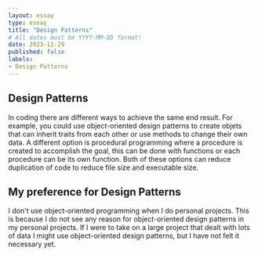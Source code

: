 ```yaml
---
layout: essay
type: essay
title: "Design Patterns"
# All dates must be YYYY-MM-DD format!
date: 2023-11-29
published: false
labels:
- Design Patterns
---
```


## Design Patterns

In coding there are different ways to achieve the same end result.  For example, you could use object-oriented design patterns to create objets that can inherit traits from each other or use methods to change their own data.  A different option is procedural programming where a procedure is created to accomplish the goal, this can be done with functions or each procedure can be its own function.  Both of these options can reduce duplication of code to reduce file size and executable size.  

## My preference for Design Patterns

I don't use object-oriented programming when I do personal projects.  This is because I do not see any reason for object-oriented design patterns in my personal projects.  If I were to take on a large project that dealt with lots of data I might use object-oriented design patterns, but I have not felt it necessary yet.  
